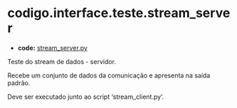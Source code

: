 <a id="codigo-interface-teste-stream-server"></a>

# codigo.interface.teste.stream_server

* **code:**
  [stream_server.py](../../../../codigo/interface/teste/stream_server.py)

<a id="module-codigo.interface.teste.stream_server"></a>

Teste do stream de dados - servidor.

Recebe um conjunto de dados da comunicação e apresenta na saída padrão.

Deve ser executado junto ao script ‘stream_client.py’.
